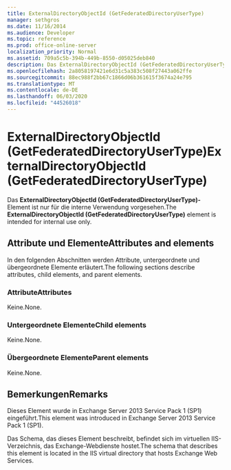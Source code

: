 ```yaml
---
title: ExternalDirectoryObjectId (GetFederatedDirectoryUserType)
manager: sethgros
ms.date: 11/16/2014
ms.audience: Developer
ms.topic: reference
ms.prod: office-online-server
localization_priority: Normal
ms.assetid: 709a5c5b-394b-449b-8550-d05025deb840
description: Das ExternalDirectoryObjectId (GetFederatedDirectoryUserType)-Element ist nur für die interne Verwendung vorgesehen.
ms.openlocfilehash: 2a8058197421e6d31c5a383c508f27443a062ffe
ms.sourcegitcommit: 88ec988f2bb67c1866d06b361615f3674a24e795
ms.translationtype: MT
ms.contentlocale: de-DE
ms.lasthandoff: 06/03/2020
ms.locfileid: "44526018"
---
```

# <a name="externaldirectoryobjectid-getfederateddirectoryusertype"></a><span data-ttu-id="e5be2-103">ExternalDirectoryObjectId (GetFederatedDirectoryUserType)</span><span class="sxs-lookup"><span data-stu-id="e5be2-103">ExternalDirectoryObjectId (GetFederatedDirectoryUserType)</span></span>

<span data-ttu-id="e5be2-104">Das **ExternalDirectoryObjectId (GetFederatedDirectoryUserType)-** Element ist nur für die interne Verwendung vorgesehen.</span><span class="sxs-lookup"><span data-stu-id="e5be2-104">The **ExternalDirectoryObjectId (GetFederatedDirectoryUserType)** element is intended for internal use only.</span></span> 

## <a name="attributes-and-elements"></a><span data-ttu-id="e5be2-105">Attribute und Elemente</span><span class="sxs-lookup"><span data-stu-id="e5be2-105">Attributes and elements</span></span>

<span data-ttu-id="e5be2-106">In den folgenden Abschnitten werden Attribute, untergeordnete und übergeordnete Elemente erläutert.</span><span class="sxs-lookup"><span data-stu-id="e5be2-106">The following sections describe attributes, child elements, and parent elements.</span></span>
  
### <a name="attributes"></a><span data-ttu-id="e5be2-107">Attribute</span><span class="sxs-lookup"><span data-stu-id="e5be2-107">Attributes</span></span>

<span data-ttu-id="e5be2-108">Keine.</span><span class="sxs-lookup"><span data-stu-id="e5be2-108">None.</span></span>
  
### <a name="child-elements"></a><span data-ttu-id="e5be2-109">Untergeordnete Elemente</span><span class="sxs-lookup"><span data-stu-id="e5be2-109">Child elements</span></span>

<span data-ttu-id="e5be2-110">Keine.</span><span class="sxs-lookup"><span data-stu-id="e5be2-110">None.</span></span>
  
### <a name="parent-elements"></a><span data-ttu-id="e5be2-111">Übergeordnete Elemente</span><span class="sxs-lookup"><span data-stu-id="e5be2-111">Parent elements</span></span>

<span data-ttu-id="e5be2-112">Keine.</span><span class="sxs-lookup"><span data-stu-id="e5be2-112">None.</span></span>
  
## <a name="remarks"></a><span data-ttu-id="e5be2-113">Bemerkungen</span><span class="sxs-lookup"><span data-stu-id="e5be2-113">Remarks</span></span>

<span data-ttu-id="e5be2-114">Dieses Element wurde in Exchange Server 2013 Service Pack 1 (SP1) eingeführt.</span><span class="sxs-lookup"><span data-stu-id="e5be2-114">This element was introduced in Exchange Server 2013 Service Pack 1 (SP1).</span></span>
  
<span data-ttu-id="e5be2-115">Das Schema, das dieses Element beschreibt, befindet sich im virtuellen IIS-Verzeichnis, das Exchange-Webdienste hostet.</span><span class="sxs-lookup"><span data-stu-id="e5be2-115">The schema that describes this element is located in the IIS virtual directory that hosts Exchange Web Services.</span></span>
  

